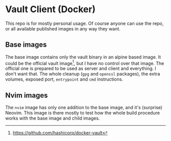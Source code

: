 # Vault Client (Docker)

This repo is for mostly personal usage. Of course anyone can use the repo, or
all available published images in any way they want.

## Base images

The base image contains only the vault binary in an alpine based image. It could
be the official vault image[^1], but I have no control over that image. The
official one is prepared to be used as server and client and everything. I don't
want that. The whole cleanup (`gpg` and `openssl` packages), the extra volumes,
exposed port, `entrypoint` and `cmd` instructions.

[^1]: https://github.com/hashicorp/docker-vault

## Nvim images

The `nvim` image has only one addition to the base image, and it's (surprise)
Neovim. This image is there mostly to test how the whole build procedure works
with the base image and child images.
